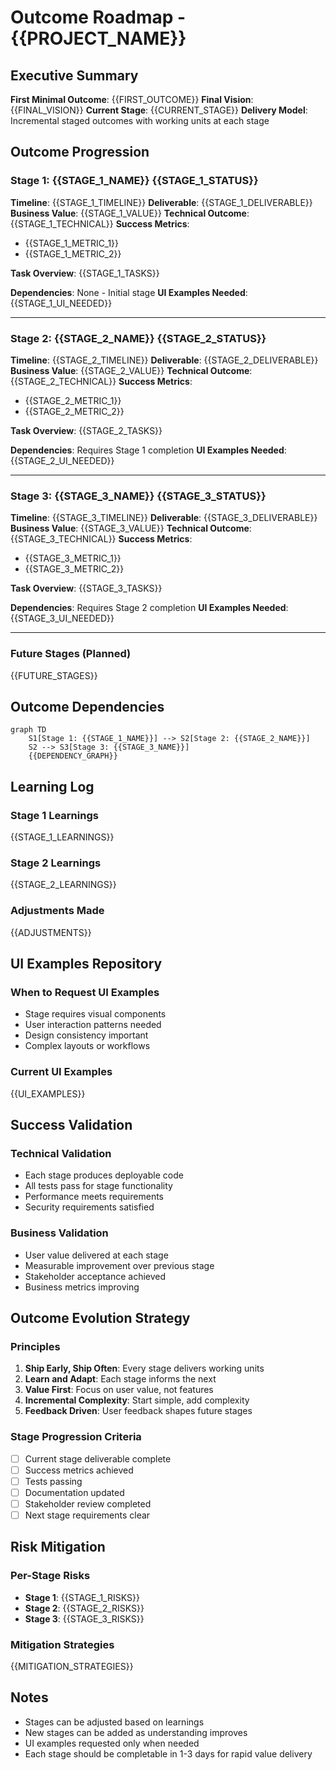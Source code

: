 # Outcome Roadmap - {{PROJECT_NAME}}

## Executive Summary
**First Minimal Outcome**: {{FIRST_OUTCOME}}
**Final Vision**: {{FINAL_VISION}}
**Current Stage**: {{CURRENT_STAGE}}
**Delivery Model**: Incremental staged outcomes with working units at each stage

## Outcome Progression

### Stage 1: {{STAGE_1_NAME}} {{STAGE_1_STATUS}}
**Timeline**: {{STAGE_1_TIMELINE}}
**Deliverable**: {{STAGE_1_DELIVERABLE}}
**Business Value**: {{STAGE_1_VALUE}}
**Technical Outcome**: {{STAGE_1_TECHNICAL}}
**Success Metrics**:
- {{STAGE_1_METRIC_1}}
- {{STAGE_1_METRIC_2}}

**Task Overview**:
{{STAGE_1_TASKS}}

**Dependencies**: None - Initial stage
**UI Examples Needed**: {{STAGE_1_UI_NEEDED}}

---

### Stage 2: {{STAGE_2_NAME}} {{STAGE_2_STATUS}}
**Timeline**: {{STAGE_2_TIMELINE}}
**Deliverable**: {{STAGE_2_DELIVERABLE}}
**Business Value**: {{STAGE_2_VALUE}}
**Technical Outcome**: {{STAGE_2_TECHNICAL}}
**Success Metrics**:
- {{STAGE_2_METRIC_1}}
- {{STAGE_2_METRIC_2}}

**Task Overview**:
{{STAGE_2_TASKS}}

**Dependencies**: Requires Stage 1 completion
**UI Examples Needed**: {{STAGE_2_UI_NEEDED}}

---

### Stage 3: {{STAGE_3_NAME}} {{STAGE_3_STATUS}}
**Timeline**: {{STAGE_3_TIMELINE}}
**Deliverable**: {{STAGE_3_DELIVERABLE}}
**Business Value**: {{STAGE_3_VALUE}}
**Technical Outcome**: {{STAGE_3_TECHNICAL}}
**Success Metrics**:
- {{STAGE_3_METRIC_1}}
- {{STAGE_3_METRIC_2}}

**Task Overview**:
{{STAGE_3_TASKS}}

**Dependencies**: Requires Stage 2 completion
**UI Examples Needed**: {{STAGE_3_UI_NEEDED}}

---

### Future Stages (Planned)
{{FUTURE_STAGES}}

## Outcome Dependencies

```mermaid
graph TD
    S1[Stage 1: {{STAGE_1_NAME}}] --> S2[Stage 2: {{STAGE_2_NAME}}]
    S2 --> S3[Stage 3: {{STAGE_3_NAME}}]
    {{DEPENDENCY_GRAPH}}
```

## Learning Log

### Stage 1 Learnings
{{STAGE_1_LEARNINGS}}

### Stage 2 Learnings
{{STAGE_2_LEARNINGS}}

### Adjustments Made
{{ADJUSTMENTS}}

## UI Examples Repository

### When to Request UI Examples
- Stage requires visual components
- User interaction patterns needed
- Design consistency important
- Complex layouts or workflows

### Current UI Examples
{{UI_EXAMPLES}}

## Success Validation

### Technical Validation
- Each stage produces deployable code
- All tests pass for stage functionality
- Performance meets requirements
- Security requirements satisfied

### Business Validation
- User value delivered at each stage
- Measurable improvement over previous stage
- Stakeholder acceptance achieved
- Business metrics improving

## Outcome Evolution Strategy

### Principles
1. **Ship Early, Ship Often**: Every stage delivers working units
2. **Learn and Adapt**: Each stage informs the next
3. **Value First**: Focus on user value, not features
4. **Incremental Complexity**: Start simple, add complexity
5. **Feedback Driven**: User feedback shapes future stages

### Stage Progression Criteria
- [ ] Current stage deliverable complete
- [ ] Success metrics achieved
- [ ] Tests passing
- [ ] Documentation updated
- [ ] Stakeholder review completed
- [ ] Next stage requirements clear

## Risk Mitigation

### Per-Stage Risks
- **Stage 1**: {{STAGE_1_RISKS}}
- **Stage 2**: {{STAGE_2_RISKS}}
- **Stage 3**: {{STAGE_3_RISKS}}

### Mitigation Strategies
{{MITIGATION_STRATEGIES}}

## Notes
- Stages can be adjusted based on learnings
- New stages can be added as understanding improves
- UI examples requested only when needed
- Each stage should be completable in 1-3 days for rapid value delivery